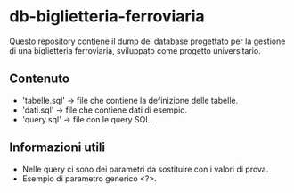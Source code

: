 # db-biglietteria-ferroviaria

Questo repository contiene il dump del database progettato per la gestione di una biglietteria ferroviaria, sviluppato come progetto universitario.

## Contenuto
- 'tabelle.sql' -> file che contiene la definizione delle tabelle.
- 'dati.sql' -> file che contiene dati di esempio.
- 'query.sql' -> file con le query SQL.

## Informazioni utili

- Nelle query ci sono dei parametri da sostituire con i valori di prova.
- Esempio di parametro generico <?>.
